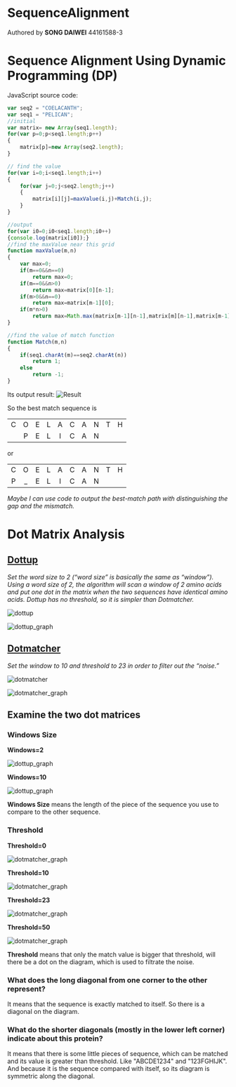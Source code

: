# SequenceAlignment
Authored by **SONG DAIWEI** 44161588-3

# Sequence Alignment Using Dynamic Programming (DP)

JavaScript source code:
```JavaScript 
var seq2 = "COELACANTH";
var seq1 = "PELICAN";
//initial
var matrix= new Array(seq1.length);
for(var p=0;p<seq1.length;p++)
{
    matrix[p]=new Array(seq2.length);
}

// find the value
for(var i=0;i<seq1.length;i++)
{
    for(var j=0;j<seq2.length;j++)
    {
        matrix[i][j]=maxValue(i,j)+Match(i,j);
    }
}

//output
for(var i0=0;i0<seq1.length;i0++)
{console.log(matrix[i0]);}
//find the maxValue near this grid
function maxValue(m,n)
{
    var max=0;
    if(m==0&&n==0)
        return max=0;
    if(m==0&&n>0)
        return max=matrix[0][n-1];
    if(m>0&&n==0)
        return max=matrix[m-1][0];
    if(m*n>0)
        return max=Math.max(matrix[m-1][n-1],matrix[m][n-1],matrix[m-1][n]);
}

//find the value of match function
function Match(m,n)
{
    if(seq1.charAt(m)==seq2.charAt(n))
        return 1;
    else
        return -1;
}
```
Its output result:
![Result](img/result.jpg)

So the best match sequence is

| | | | | | | | | | |
|:-:|:-:|:-:|:-:|:-:|:-:|:-:|:-:|:-:|:-:|
|C|O|E|L|A|C|A|N|T|H|
| |P|E|L|I|C|A|N| | |

or

| | | | | | | | | | |
|:-:|:-:|:-:|:-:|:-:|:-:|:-:|:-:|:-:|:-:|
|C|O|E|L|A|C|A|N|T|H|
|P|_|E|L|I|C|A|N| | |

*Maybe I can use code to output the best-match path with distinguishing the gap and the mismatch.*

# Dot Matrix Analysis

## [Dottup](http://mobyle.pasteur.fr/cgi-bin/portal.py?#forms::dottup)

*Set the word size to 2 (“word size” is basically the same as “window”).  Using a word size of  2, the algorithm will scan a window of 2 amino acids and put one dot in the matrix when the two sequences have identical amino acids.  Dottup has no threshold, so it is simpler than Dotmatcher.*

![dottup](img/dottup.jpg)

![dottup_graph](img/dottup_graph.png)

## [Dotmatcher](http://mobyle.pasteur.fr/cgi-bin/portal.py?#forms::dotmatcher)

*Set the window to 10 and threshold to 23 in order to filter out the “noise.”*

![dotmatcher](img/dotmatcher.jpg)

![dotmatcher_graph](img/dotmatcher_graph.png)

## Examine the two dot matrices 
### Windows Size
**Windows=2**

![dottup_graph](img/dottup_graph.png)

**Windows=10**

![dottup_graph](img/dottup_10.png)


**Windows Size** means the length of the piece of the sequence you use to compare to the other sequence. 

### Threshold
**Threshold=0**

![dotmatcher_graph](img/dotmatcher_graph.0.png)

**Threshold=10**

![dotmatcher_graph](img/dotmatcher_graph.10.png)

**Threshold=23**

![dotmatcher_graph](img/dotmatcher_graph.png)

**Threshold=50**

![dotmatcher_graph](img/dotmatcher_graph.50.png)



**Threshold** means that only the match value is bigger that threshold, will there be a dot on the diagram, which is used to filtrate the noise.


### What does the long diagonal from one corner to the other represent?  

It means that the sequence is exactly matched to itself. So there is a diagonal on the diagram. 

### What do the shorter diagonals (mostly in the lower left corner) indicate about this protein?

It means that there is some little pieces of sequence, which can be matched and its value is greater than threshold.
Like "ABCDE1234" and "123FGHIJK".
And because it is the sequence compared with itself, so its diagram is symmetric along the diagonal.
